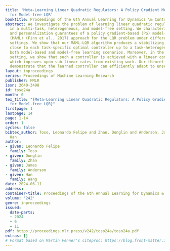 ```yaml
---
title: 'Meta-Learning Linear Quadratic Regulators: A Policy Gradient MAML Approach
  for Model-free LQR'
booktitle: Proceedings of the 6th Annual Learning for Dynamics \& Control Conference
abstract: We investigate the problem of learning linear quadratic regulators (LQR)
  in a multi-task, heterogeneous, and model-free setting. We characterize the stability
  and personalization guarantees of a policy gradient-based (PG) model-agnostic meta-learning
  (MAML) (Finn et al., 2017) approach for the LQR problem under different task-heterogeneity
  settings. We show that our MAML-LQR algorithm produces a stabilizing controller
  close to each task-specific optimal controller up to a task-heterogeneity bias in
  both model-based and model-free learning scenarios. Moreover, in the model-based
  setting, we show that such a controller is achieved with a linear convergence rate,
  which improves upon sub-linear rates from existing work. Our theoretical guarantees
  demonstrate that the learned controller can efficiently adapt to unseen LQR tasks.
layout: inproceedings
series: Proceedings of Machine Learning Research
publisher: PMLR
issn: 2640-3498
id: toso24a
month: 0
tex_title: "{Meta-Learning Linear Quadratic Regulators: A Policy Gradient MAML Approach
  for Model-free LQR}"
firstpage: 1
lastpage: 14
page: 1-14
order: 1
cycles: false
bibtex_author: Toso, Leonardo Felipe and Zhan, Donglin and Anderson, James and Wang,
  Han
author:
- given: Leonardo Felipe
  family: Toso
- given: Donglin
  family: Zhan
- given: James
  family: Anderson
- given: Han
  family: Wang
date: 2024-06-11
address:
container-title: Proceedings of the 6th Annual Learning for Dynamics & Control Conference
volume: '242'
genre: inproceedings
issued:
  date-parts:
  - 2024
  - 6
  - 11
pdf: https://proceedings.mlr.press/v242/toso24a/toso24a.pdf
extras: []
# Format based on Martin Fenner's citeproc: https://blog.front-matter.io/posts/citeproc-yaml-for-bibliographies/
---
```

